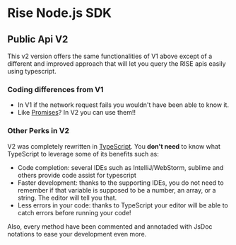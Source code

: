 # Rise Node.js SDK

## Public Api V2

This v2 version offers the same functionalities of V1 above except of a different and improved approach that will let you query the RISE apis easily using typescript.

### Coding differences from V1
- In V1 if the network request fails you wouldn't have been able to know it.
- Like [Promises](https://developers.google.com/web/fundamentals/getting-started/primers/promises)? In V2 you can use them!!

### Other Perks in V2

V2 was completely rewritten in [TypeScript](https://www.typescriptlang.org/). You **don't need** to know what TypeScript to leverage some of its benefits such as:
- Code completion: several IDEs such as IntelliJ/WebStorm, sublime and others provide code assist for typescript
- Faster development: thanks to the supporting IDEs, you do not need to remember if that variable is supposed to be a number, an array, or a string. The editor will tell you that. 
- Less errors in your code: thanks to TypeScript your editor will be able to catch errors before running your code!

Also, every method have been commented and annotaded with JsDoc notations to ease your development even more.
